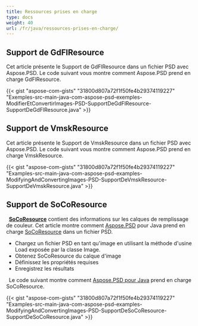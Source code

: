 ```yaml
---
title: Ressources prises en charge
type: docs
weight: 40
url: /fr/java/ressources-prises-en-charge/
---
```



## **Support de GdFlResource**
Cet article présente le Support de GdFlResource dans un fichier PSD avec Aspose.PSD. Le code suivant vous montre comment Aspose.PSD prend en charge GdFlResource.

{{< gist "aspose-com-gists" "31800d807a72f1f50fe4b29374119227" "Exemples-src-main-java-com-aspose-psd-exemples-ModifierEtConvertirImages-PSD-SupportDeGdFlResource-SupportDeGdFlResource.java" >}}
## **Support de VmskResource**
Cet article présente le Support de VmskResource dans un fichier PSD avec Aspose.PSD. Le code suivant vous montre comment Aspose.PSD prend en charge VmskResource.



{{< gist "aspose-com-gists" "31800d807a72f1f50fe4b29374119227" "Examples-src-main-java-com-aspose-psd-examples-ModifyingAndConvertingImages-PSD-SupportDeVmskResource-SupportDeVmskResource.java" >}}


## **Support de SoCoResource**


` `[**SoCoResource**](https://reference.aspose.com/java/psd/com.aspose.psd.fileformats.psd.layers.layerresources/SoCoResource) contient des informations sur les calques de remplissage de couleur. Cet article montre comment [Aspose.PSD](https://products.aspose.com/psd) pour Java prend en charge [SoCoResource](https://reference.aspose.com/java/psd/com.aspose.psd.fileformats.psd.layers.layerresources/SoCoResource) dans un fichier PSD. 



- Chargez un fichier PSD en tant qu'image en utilisant la méthode d'usine Load exposée par la classe Image.
- Obtenez SoCoResource du calque d'image
- Définissez les propriétés requises
- Enregistrez les résultats



` `Le code suivant montre comment [Aspose.PSD pour Java](https://products.aspose.com/psd/java) prend en charge SoCoResource.



{{< gist "aspose-com-gists" "31800d807a72f1f50fe4b29374119227" "Examples-src-main-java-com-aspose-psd-examples-ModifyingAndConvertingImages-PSD-SupportDeSoCoResource-SupportDeSoCoResource.java" >}}






